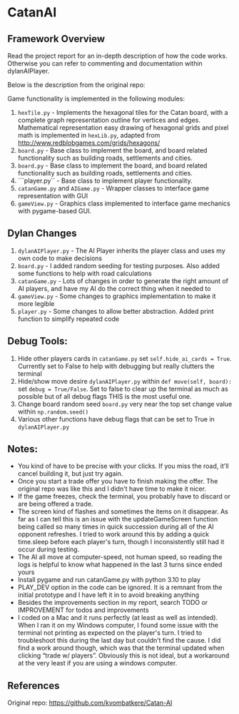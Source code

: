 # CatanAI

## Framework Overview
Read the project report for an in-depth description of how the code works. Otherwise you can refer to commenting and documentation within dylanAIPlayer.

Below is the description from the original repo:

Game functionality is implemented in the following modules:
1. ```hexTile.py``` - Implements the hexagonal tiles for the Catan board, with a complete graph representation outline for vertices and edges. Mathematical representation easy drawing of hexagonal grids and pixel math is implemented in ```hexLib.py```, adapted from  http://www.redblobgames.com/grids/hexagons/
2. ```board.py``` - Base class to implement the board, and board related functionality such as building roads, settlements and cities. 
2. ```board.py``` - Base class to implement the board, and board related functionality such as building roads, settlements and cities. 
3. ```player.py`` - Base class to implement player functionality.
4. ```catanGame.py``` and ```AIGame.py``` - Wrapper classes to interface game representation with GUI
5. ```gameView.py``` - Graphics class implemented to interface game mechanics with pygame-based GUI.


## Dylan Changes
1. ```dylanAIPlayer.py``` -  The AI Player inherits the player class and uses my own code to make decisions
2. ```board.py``` - I added random seeding for testing purposes. Also added some functions to help with road calculations
3. ```catanGame.py``` - Lots of changes in order to generate the right amount of AI players, and have my AI do the correct thing when it needed to
4. ```gameView.py``` - Some changes to graphics implementation to make it more legible
4. ```player.py``` - Some changes to allow better abstraction. Added print function to simplify repeated code
 

## Debug Tools:

1. Hide other players cards in ```catanGame.py``` set ```self.hide_ai_cards = True```. Currently set to False to help with debugging but really clutters the terminal
2. Hide/show move desire ```dylanAIPlayer.py``` within ```def move(self, board):``` set ```debug = True/False```. Set to false to clear up the terminal as much as possible but of all debug flags THIS is the most useful one. 
3. Change board random seed ```board.py``` very near the top set change value within ```np.random.seed()```
4. Various other functions have debug flags that can be set to True in ```dylanAIPlayer.py```


## Notes:
- You kind of have to be precise with your clicks. If you miss the road, it'll cancel building it, but just try again.
- Once you start a trade offer you have to finish making the offer. The original repo was like this and I didn't have time to make it nicer.
- If the game freezes, check the terminal, you probably have to discard or are being offered a trade.
- The screen kind of flashes and sometimes the items on it disappear. As far as I can tell this is an issue with the updateGameScreen function being called so many times in quick succession during all of the AI opponent refreshes. I tried to work around this by adding a quick time.sleep before each player's turn, though I inconsistently still had it occur during testing. 
- The AI all move at computer-speed, not human speed, so reading the logs is helpful to know what happened in the last 3 turns since ended yours
- Install pygame and run catanGame.py with python 3.10 to play
- PLAY_DEV option in the code can be ignored. It is a remnant from the initial prototype and I have left it in to avoid breaking anything
- Besides the improvements section in my report, search TODO or IMPROVEMENT for todos and improvements
- I coded on a Mac and it runs perfectly (at least as well as intended). When I ran it on my Windows computer, I found some issue with the terminal not printing as expected on the player's turn. I tried to troubleshoot this during the last day but couldn’t find the cause. I did find a work around though, which was that the terminal updated when clicking “trade w/ players”. Obviously this is not ideal, but a workaround at the very least if you are using a windows computer.


## References
Original repo: https://github.com/kvombatkere/Catan-AI